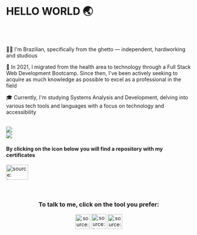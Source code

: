 ### <h1> HELLO WORLD 🌏 </h1>
<br>
<br>

👩🏾 I'm Brazilian, specifically from the ghetto — independent, hardworking and studious

🪪 In 2021, I migrated from the health area to technology through a Full Stack Web Development Bootcamp. Since then, I've been actively seeking to acquire as much knowledge as possible to excel as a professional in the field

🎓 Currently, I'm studying Systems Analysis and Development, delving into various tech tools and languages with a focus on technology and accessibility
<br>
<br>

<div align="left">
  
![](https://github-readme-stats.vercel.app/api?username=debelha&theme=prussian&hide_border=true&include_all_commits=false&count_private=false)<br/>
![](https://github-readme-stats.vercel.app/api/top-langs/?username=debelha&theme=prussian&hide_border=true&include_all_commits=false&count_private=false&layout=compact) 

<h4>By clicking on the icon below you will find a repository with my certificates</h4>
<a href="https://drive.google.com/drive/folders/1Zkp3gpiTmiuM5qTWXw6q_KiwqskJhUR4?usp=sharing"><img height="41" width="60" src="https://i.imgur.com/d4ulTJ4.png" title="source: imgur.com" /></a>
</div>
<br>
<br>

<div align="center"> 
<h3>To talk to me, click on the tool you prefer:</h3>
<a href="http://wa.me/5511958113598"><img height="40" width="40" src="https://i.imgur.com/98cykYG.png" title="source: imgur.com" /></a>
<a href="mailto:dleitedias@gmail.com"><img height="41" width="40" src="https://i.imgur.com/3qwm36r.png" title="source: imgur.com" /></a>
<a href="https://www.linkedin.com/in/deborah-leite"><img height="40" width="40" src="https://i.imgur.com/7iKseir.png" title="source: imgur.com" /></a>
</div>
</div>
<br>




